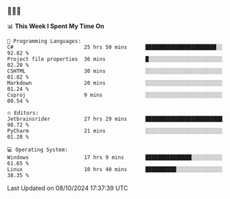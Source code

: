 ### 👋👋👋
<!--START_SECTION:waka-->
📊 **This Week I Spent My Time On** 

```text
💬 Programming Languages: 
C#                       25 hrs 50 mins      ███████████████████████░░   92.82 % 
Project file properties  36 mins             █░░░░░░░░░░░░░░░░░░░░░░░░   02.20 % 
CSHTML                   30 mins             ░░░░░░░░░░░░░░░░░░░░░░░░░   01.82 % 
Markdown                 20 mins             ░░░░░░░░░░░░░░░░░░░░░░░░░   01.24 % 
Csproj                   9 mins              ░░░░░░░░░░░░░░░░░░░░░░░░░   00.54 % 

🔥 Editors: 
Jetbrainsrider           27 hrs 29 mins      █████████████████████████   98.72 % 
PyCharm                  21 mins             ░░░░░░░░░░░░░░░░░░░░░░░░░   01.28 % 

💻 Operating System: 
Windows                  17 hrs 9 mins       ███████████████░░░░░░░░░░   61.65 % 
Linux                    10 hrs 40 mins      ██████████░░░░░░░░░░░░░░░   38.35 % 
```


 Last Updated on 08/10/2024 17:37:39 UTC
<!--END_SECTION:waka-->
